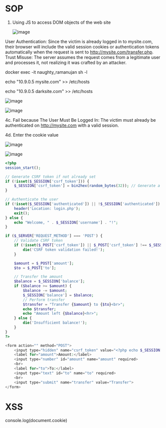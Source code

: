 # SOP 
1. Using JS to access DOM objects of the web site

   ![image](https://github.com/user-attachments/assets/5f48d35c-88ce-4ae1-8ef4-0ada9fc8e58d)

User Authentication: Since the victim is already logged in to mysite.com, their browser will include the valid session cookies or authentication tokens automatically when the request is sent to http://mysite.com/transfer.php.
Trust Misuse: The server assumes the request comes from a legitimate user and processes it, not realizing it was crafted by an attacker.

   docker exec -it naughty_ramanujan sh -l

 echo "10.9.0.5 mysite.com" >> /etc/hosts

 echo "10.9.0.5 darksite.com" >> /etc/hosts


 ![image](https://github.com/user-attachments/assets/c1bc280a-9aeb-4216-aeb3-4566f35fed3e)


 ![image](https://github.com/user-attachments/assets/cc3b1826-63fc-4266-9f4a-ff88d6614837)


4c. Fail because The User Must Be Logged In: The victim must already be authenticated on http://mysite.com with a valid session.

4d. Enter the cookie value 

![image](https://github.com/user-attachments/assets/59a8a108-dcf8-4732-887c-8c2b59dc4846)


![image](https://github.com/user-attachments/assets/4132d313-715b-44f8-99e0-c16a080c8b91)


```php
<?php
session_start();

// Generate CSRF token if not already set
if (!isset($_SESSION['csrf_token'])) {
    $_SESSION['csrf_token'] = bin2hex(random_bytes(32)); // Generate a new token
}

// Authenticate the user
if (!isset($_SESSION['authenticated']) || !$_SESSION['authenticated']) {
    header('Location: login.php');
    exit();
} else {
    echo "Welcome, " . $_SESSION['username'] . "!";
}

if ($_SERVER['REQUEST_METHOD'] === 'POST') {
    // Validate CSRF token
    if (!isset($_POST['csrf_token']) || $_POST['csrf_token'] !== $_SESSION['csrf_token']) {
        die('CSRF token validation failed!');
    }

    $amount = $_POST['amount'];
    $to = $_POST['to'];

    // Transfer the amount
    $balance = $_SESSION['balance'];
    if ($balance >= $amount) {
        $balance -= $amount;
        $_SESSION['balance'] = $balance;
        // Perform transfer
        $transfer = "Transfer {$amount} to {$to}<br>";
        echo $transfer;
        echo "Amount left {$balance}<hr>";
    } else {
        die('Insufficient balance!');
    }
}
?>

<form action="" method="POST">  
    <input type="hidden" name="csrf_token" value="<?php echo $_SESSION['csrf_token']; ?>">
    <label for="amount">Amount:</label>
    <input type="number" id="amount" name="amount" required>
    <br>
    <label for="to">To:</label>
    <input type="text" id="to" name="to" required>
    <br>
    <input type="submit" name="transfer" value="Transfer">
</form>
```

# XSS 

   console.log(document.cookie)



















